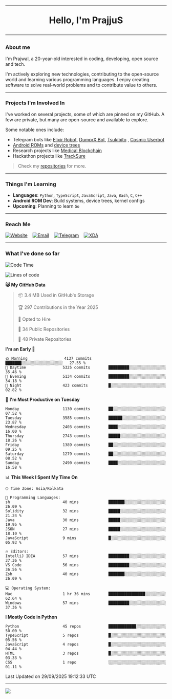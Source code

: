 <h1 align="center"><hr>Hello, I'm PrajjuS<hr></h1>

### About me

I'm Prajwal, a 20-year-old interested in coding, developing, open source and tech.

I'm actively exploring new technologies, contributing to the open-source world and learning various programming languages. I enjoy creating software to solve real-world problems and to contribute value to others.

---

### Projects I'm Involved In

I've worked on several projects, some of which are pinned on my GitHub. A few are private, but many are open-source and available to explore.

Some notable ones include:

- Telegram bots like [Elixir Robot](https://t.me/projectelixir_bot), [DumprX Bot](https://t.me/DumprXBot), [Tsukibito](https://t.me/PrajjuSAssistantBot)
, [Cosmic Userbot](https://github.com/SkyLab-Devs/CosmicUserbot)
- [Android ROMs](https://github.com/Noob-OS) and [device trees](https://github.com/PrajjuS/device_xiaomi_vince)
- Research projects like [Medical Blockchain](https://github.com/PrajjuS/Medical-Blockchain)
- Hackathon projects like [TrackSure](https://github.com/TheNoMadDevs/TrackSure)

> Check my [repositories](https://github.com/PrajjuS?tab=repositories) for more.

---

### Things I'm Learning

- **Languages**: `Python`, `TypeScript`, `JavaScript`, `Java`, `Bash`, `C`, `C++`
- **Android ROM Dev**: Build systems, device trees, kernel configs
- **Upcoming**: Planning to learn `Go`

---

### Reach Me


<a href="https://prajjus.xyz"><img src="https://img.shields.io/badge/Website-000000?style=flat-square&logo=githubpages&logoColor=white" alt="Website"/></a>
&nbsp;&nbsp;
<a href="mailto:theprajjus@gmail.com"><img src="https://img.shields.io/badge/Email-D14836?style=flat-square&logo=gmail&logoColor=white" alt="Email"/></a>
&nbsp;&nbsp;
<a href="https://telegram.me/PrajjuS"><img src="https://img.shields.io/badge/Telegram-2CA5E0?style=flat-square&logo=telegram&logoColor=white" alt="Telegram"/></a>
&nbsp;&nbsp;
<a href="https://forum.xda-developers.com/m/prajjus.10388799/"><img src="https://img.shields.io/badge/XDA-F59714?style=flat-square&logo=xda-developers&logoColor=white" alt="XDA"/></a>

---

### What I've done so far

<!--START_SECTION:waka-->
![Code Time](http://img.shields.io/badge/Code%20Time-1%2C073%20hrs%2014%20mins-blue)

![Lines of code](https://img.shields.io/badge/From%20Hello%20World%20I%27ve%20Written-1.6%20million%20lines%20of%20code-blue)

**🐱 My GitHub Data** 

> 📦 3.4 MB Used in GitHub's Storage 
 > 
> 🏆 297 Contributions in the Year 2025
 > 
> 💼 Opted to Hire
 > 
> 📜 34 Public Repositories 
 > 
> 🔑 48 Private Repositories 
 > 
**I'm an Early 🐤** 

```text
🌞 Morning                4137 commits        ███████░░░░░░░░░░░░░░░░░░   27.55 % 
🌆 Daytime                5325 commits        █████████░░░░░░░░░░░░░░░░   35.46 % 
🌃 Evening                5134 commits        █████████░░░░░░░░░░░░░░░░   34.18 % 
🌙 Night                  423 commits         █░░░░░░░░░░░░░░░░░░░░░░░░   02.82 % 
```
📅 **I'm Most Productive on Tuesday** 

```text
Monday                   1130 commits        ██░░░░░░░░░░░░░░░░░░░░░░░   07.52 % 
Tuesday                  3585 commits        ██████░░░░░░░░░░░░░░░░░░░   23.87 % 
Wednesday                2403 commits        ████░░░░░░░░░░░░░░░░░░░░░   16.00 % 
Thursday                 2743 commits        █████░░░░░░░░░░░░░░░░░░░░   18.26 % 
Friday                   1389 commits        ██░░░░░░░░░░░░░░░░░░░░░░░   09.25 % 
Saturday                 1279 commits        ██░░░░░░░░░░░░░░░░░░░░░░░   08.52 % 
Sunday                   2490 commits        ████░░░░░░░░░░░░░░░░░░░░░   16.58 % 
```


📊 **This Week I Spent My Time On** 

```text
🕑︎ Time Zone: Asia/Kolkata

💬 Programming Languages: 
sh                       40 mins             ███████░░░░░░░░░░░░░░░░░░   26.09 % 
Solidity                 32 mins             █████░░░░░░░░░░░░░░░░░░░░   21.24 % 
Java                     30 mins             █████░░░░░░░░░░░░░░░░░░░░   19.95 % 
JSON                     27 mins             █████░░░░░░░░░░░░░░░░░░░░   18.10 % 
JavaScript               9 mins              █░░░░░░░░░░░░░░░░░░░░░░░░   05.93 % 

🔥 Editors: 
IntelliJ IDEA            57 mins             █████████░░░░░░░░░░░░░░░░   37.36 % 
VS Code                  56 mins             █████████░░░░░░░░░░░░░░░░   36.56 % 
Zsh                      40 mins             ███████░░░░░░░░░░░░░░░░░░   26.09 % 

💻 Operating System: 
Mac                      1 hr 36 mins        ████████████████░░░░░░░░░   62.64 % 
Windows                  57 mins             █████████░░░░░░░░░░░░░░░░   37.36 % 
```

**I Mostly Code in Python** 

```text
Python                   45 repos            ████████████░░░░░░░░░░░░░   50.00 % 
TypeScript               5 repos             █░░░░░░░░░░░░░░░░░░░░░░░░   05.56 % 
JavaScript               4 repos             █░░░░░░░░░░░░░░░░░░░░░░░░   04.44 % 
HTML                     3 repos             █░░░░░░░░░░░░░░░░░░░░░░░░   03.33 % 
CSS                      1 repo              ░░░░░░░░░░░░░░░░░░░░░░░░░   01.11 % 
```




 Last Updated on 29/09/2025 19:12:33 UTC
<!--END_SECTION:waka-->

---

<img src="https://komarev.com/ghpvc/?username=prajjus&label=Profile%20Views&color=000000&style=flat">
